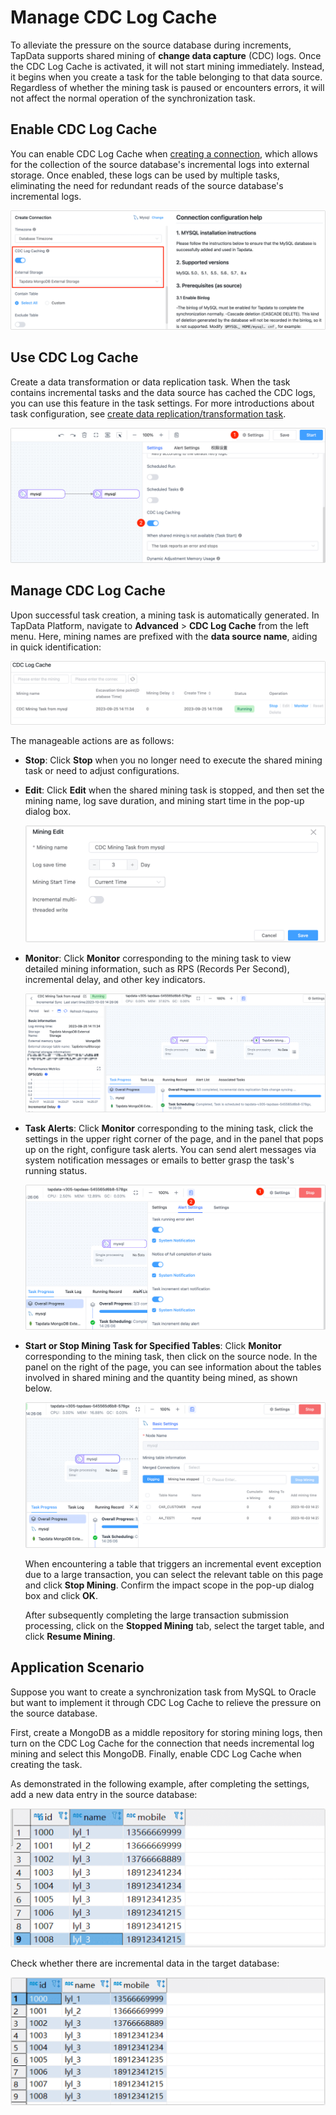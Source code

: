 # Manage CDC Log Cache


To alleviate the pressure on the source database during increments, TapData supports shared mining of **change data capture** (CDC) logs. Once the CDC Log Cache is activated, it will not start mining immediately. Instead, it begins when you create a task for the table belonging to that data source. Regardless of whether the mining task is paused or encounters errors, it will not affect the normal operation of the synchronization task.

## Enable CDC Log Cache

You can enable CDC Log Cache when [creating a connection](../../connectors/README.md), which allows for the collection of the source database's incremental logs into external storage. Once enabled, these logs can be used by multiple tasks, eliminating the need for redundant reads of the source database's incremental logs.

![](../../images/enable_shared_mining.png)

## Use CDC Log Cache

Create a data transformation or data replication task. When the task contains incremental tasks and the data source has cached the CDC logs, you can use this feature in the task settings. For more introductions about task configuration, see [create data replication/transformation task](../../_backup-files/create-task.md).

![](../../images/create_shared_mining.png)

## Manage CDC Log Cache

Upon successful task creation, a mining task is automatically generated. In TapData Platform, navigate to **Advanced** > **CDC Log Cache** from the left menu. Here, mining names are prefixed with the **data source name**, aiding in quick identification:

![Task List](../../images/share_mining_list.png)

The manageable actions are as follows:

* **Stop**: Click **Stop** when you no longer need to execute the shared mining task or need to adjust configurations.

* **Edit**: Click **Edit** when the shared mining task is stopped, and then set the mining name, log save duration, and mining start time in the pop-up dialog box.
  
  ![Edit Shared Mining](../../images/edit_share_mining.png)

* **Monitor**: Click **Monitor** corresponding to the mining task to view detailed mining information, such as RPS (Records Per Second), incremental delay, and other key indicators.
  
  ![](../../images/shared_mining_detail.png)

* **Task Alerts**: Click **Monitor** corresponding to the mining task, click the settings in the upper right corner of the page, and in the panel that pops up on the right, <span id="release330-alert">configure task alerts</span>. You can send alert messages via system notification messages or emails to better grasp the task's running status.
  
  ![Configure Task Alerts](../../images/share_mining_alert_settings.png)

* **Start or Stop Mining Task for Specified Tables**: Click <b>Monitor</b> corresponding to the mining task, then click on the source node. In the panel on the right of the page, you can see information about the tables involved in shared mining and the quantity being mined, as shown below.
  
  ![Mining Table Information](../../images/shared_mining_detail_2.png)
  
  When encountering a table that triggers an incremental event exception due to a large transaction, you can select the relevant table on this page and click **Stop Mining**. Confirm the impact scope in the pop-up dialog box and click **OK**.
  
  After subsequently completing the large transaction submission processing, click on the **Stopped Mining** tab, select the target table, and click **Resume Mining**.

## Application Scenario

Suppose you want to create a synchronization task from MySQL to Oracle but want to implement it through CDC Log Cache to relieve the pressure on the source database.

First, create a MongoDB as a middle repository for storing mining logs, then turn on the CDC Log Cache for the connection that needs incremental log mining and select this MongoDB. Finally, enable CDC Log Cache when creating the task.

As demonstrated in the following example, after completing the settings, add a new data entry in the source database:

![](../../images/shared_mining_demo_1.png)



Check whether there are incremental data in the target database:

![](../../images/shared_mining_demo_3.png)